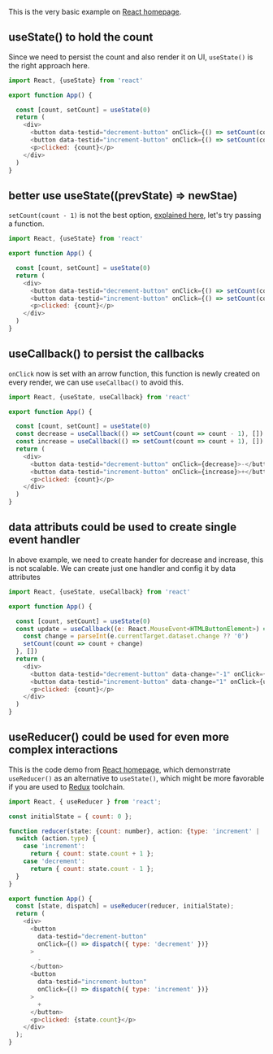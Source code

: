 This is the very basic example on [React homepage](https://reactjs.org/docs/hooks-state.html).

## useState() to hold the count

Since we need to persist the count and also render it on UI, `useState()` is the right approach here. 

```js
import React, {useState} from 'react'

export function App() {

  const [count, setCount] = useState(0)
  return (
    <div>
      <button data-testid="decrement-button" onClick={() => setCount(count - 1)}>-</button>
      <button data-testid="increment-button" onClick={() => setCount(count + 1)}>+</button>
      <p>clicked: {count}</p>
    </div>
  )
}
```

## better use useState((prevState) => newStae)

`setCount(count - 1)` is not the best option, [explained here](https://reactjs.org/docs/faq-state.html#what-is-the-difference-between-passing-an-object-or-a-function-in-setstate), let's try passing a function.

```js
import React, {useState} from 'react'

export function App() {

  const [count, setCount] = useState(0)
  return (
    <div>
      <button data-testid="decrement-button" onClick={() => setCount(count => count - 1)}>-</button>
      <button data-testid="increment-button" onClick={() => setCount(count => count + 1)}>+</button>
      <p>clicked: {count}</p>
    </div>
  )
}
```

## useCallback() to persist the callbacks

`onClick` now is set with an arrow function, this function is newly created on every render, we can use `useCallbac()` to avoid this.

```js
import React, {useState, useCallback} from 'react'

export function App() {

  const [count, setCount] = useState(0)
  const decrease = useCallback(() => setCount(count => count - 1), [])
  const increase = useCallback(() => setCount(count => count + 1), [])
  return (
    <div>
      <button data-testid="decrement-button" onClick={decrease}>-</button>
      <button data-testid="increment-button" onClick={increase}>+</button>
      <p>clicked: {count}</p>
    </div>
  )
}
```

## data attributs could be used to create single event handler

In above example, we need to create hander for decrease and increase, this is not scalable. 
We can create just one handler and config it by data attributes

```js
import React, {useState, useCallback} from 'react'

export function App() {

  const [count, setCount] = useState(0)
  const update = useCallback((e: React.MouseEvent<HTMLButtonElement>) => {
    const change = parseInt(e.currentTarget.dataset.change ?? '0')
    setCount(count => count + change)
  }, [])
  return (
    <div>
      <button data-testid="decrement-button" data-change="-1" onClick={update}>-</button>
      <button data-testid="increment-button" data-change="1" onClick={update}>+</button>
      <p>clicked: {count}</p>
    </div>
  )
}
```

## useReducer() could be used for even more complex interactions

This is the code demo from [React homepage](https://reactjs.org/docs/hooks-reference.html#usereducer), which demonstrrate `useReducer()` as an alternative to `useState()`, which might be more favorable if you are used to [Redux](https://redux.js.org/) toolchain.

```js
import React, { useReducer } from 'react';

const initialState = { count: 0 };

function reducer(state: {count: number}, action: {type: 'increment' | 'decrement'}) {
  switch (action.type) {
    case 'increment':
      return { count: state.count + 1 };
    case 'decrement':
      return { count: state.count - 1 };
  }
}

export function App() {
  const [state, dispatch] = useReducer(reducer, initialState);
  return (
    <div>
      <button
        data-testid="decrement-button"
        onClick={() => dispatch({ type: 'decrement' })}
      >
        -
      </button>
      <button
        data-testid="increment-button"
        onClick={() => dispatch({ type: 'increment' })}
      >
        +
      </button>
      <p>clicked: {state.count}</p>
    </div>
  );
}
```

